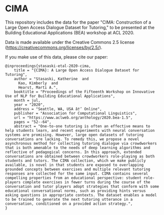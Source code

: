 # CIMA

This repository includes the data for the paper "CIMA: Construction of a Large Open Access Dialogue Dataset for Tutoring," to be presented at the Building Educational Applications (BEA) workshop at ACL 2020.

Data is made available under the Creative Commons 2.5 license (https://creativecommons.org/licenses/by/2.5/).  

If you make use of this data, please cite our paper:
```
@inproceedings{stasaski-etal-2020-cima,
    title = "{CIMA}: A Large Open Access Dialogue Dataset for Tutoring",
    author = "Stasaski, Katherine  and
      Kao, Kimberly  and
      Hearst, Marti A.",
    booktitle = "Proceedings of the Fifteenth Workshop on Innovative Use of NLP for Building Educational Applications",
    month = jul,
    year = "2020",
    address = "Seattle, WA, USA â†’ Online",
    publisher = "Association for Computational Linguistics",
    url = "https://www.aclweb.org/anthology/2020.bea-1.5",
    pages = "52--64",
    abstract = "One-to-one tutoring is often an effective means to help students learn, and recent experiments with neural conversation systems are promising. However, large open datasets of tutoring conversations are lacking. To remedy this, we propose a novel asynchronous method for collecting tutoring dialogue via crowdworkers that is both amenable to the needs of deep learning algorithms and reflective of pedagogical concerns. In this approach, extended conversations are obtained between crowdworkers role-playing as both students and tutors. The CIMA collection, which we make publicly available, is novel in that students are exposed to overlapping grounded concepts between exercises and multiple relevant tutoring responses are collected for the same input. CIMA contains several compelling properties from an educational perspective: student role-players complete exercises in fewer turns during the course of the conversation and tutor players adopt strategies that conform with some educational conversational norms, such as providing hints versus asking questions in appropriate contexts. The dataset enables a model to be trained to generate the next tutoring utterance in a conversation, conditioned on a provided action strategy.",
}
```
